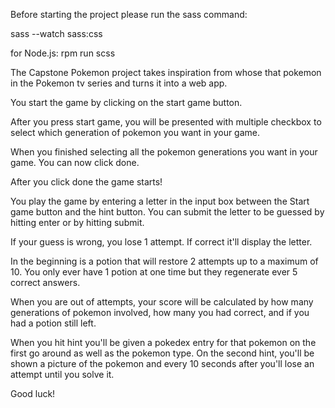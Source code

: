 Before starting the project please run the sass command:

sass --watch sass:css

for Node.js:
rpm run scss


The Capstone Pokemon project takes inspiration from whose that pokemon in the Pokemon tv series and turns it into a web app.

You start the game by clicking on the start game button.

After you press start game, you will be presented with multiple checkbox to select which generation of pokemon you want in your game.

When you finished selecting all the pokemon generations you want in your game. You can now click done.

After you click done the game starts!

You play the game by entering a letter in the input box between the Start game button and the hint button. You can submit the letter to be guessed by hitting enter or by hitting submit.

If your guess is wrong, you lose 1 attempt. If correct it'll display the letter.

In the beginning is a potion that will restore 2 attempts up to a maximum of 10. You only ever have 1 potion at one time but they regenerate ever 5 correct answers.

When you are out of attempts, your score will be calculated by how many generations of pokemon involved, how many you had correct, and if you had a potion still left.

When you hit hint you'll be given a pokedex entry for that pokemon on the first go around as well as the pokemon type. On the second hint, you'll be shown a picture of the pokemon and every 10 seconds after you'll lose an attempt until you solve it.

Good luck!